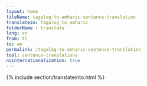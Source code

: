 ```yaml
---
layout: home
fileName: tagalog-to-amharic-sentence-translation
translatein: tagalog_to_amharic
folderName : translate
lang: en
from: tl
to: am
permalink: /tagalog-to-amharic-sentence-translation
tool: sentence-translations
nointernationalization: true
---
```

{% include section/translateinto.html %}
